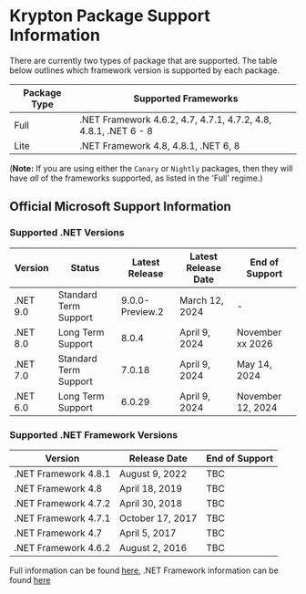 # Krypton Package Support Information

There are currently two types of package that are supported. The table below outlines which framework version is supported by each package.

| Package Type | Supported Frameworks |
|---|---|
| Full | .NET Framework 4.6.2, 4.7, 4.7.1, 4.7.2, 4.8, 4.8.1, .NET 6 - 8 |
| Lite | .NET Framework 4.8, 4.8.1, .NET 6, 8 |

(**Note:** If you are using either the `Canary` or `Nightly` packages, then they will have _all_ of the frameworks supported, as listed in the 'Full' regime.)

## Official Microsoft Support Information

### Supported .NET Versions

| Version | Status | Latest Release | Latest Release Date | End of Support |
|---|---|---|---|---|
| .NET 9.0 | Standard Term Support | 9.0.0-Preview.2 | March 12, 2024 | - |
| .NET 8.0 | Long Term Support | 8.0.4 | April 9, 2024 | November xx 2026 |
| .NET 7.0 | Standard Term Support | 7.0.18 | April 9, 2024 | May 14, 2024 |
| .NET 6.0 | Long Term Support | 6.0.29 | April 9, 2024 | November 12, 2024 |

### Supported .NET Framework Versions

| Version | Release Date | End of Support |
|---|---|---|
| .NET Framework 4.8.1 | August 9, 2022 | TBC |
| .NET Framework 4.8 | April 18, 2019 | TBC |
| .NET Framework 4.7.2 | April 30, 2018 | TBC |
| .NET Framework 4.7.1 | October 17, 2017 | TBC |
| .NET Framework 4.7 | April 5, 2017 | TBC |
| .NET Framework 4.6.2 | August 2, 2016 | TBC |

Full information can be found [here](https://dotnet.microsoft.com/en-us/download/dotnet), .NET Framework information can be found [here](https://dotnet.microsoft.com/en-us/download/dotnet-framework)